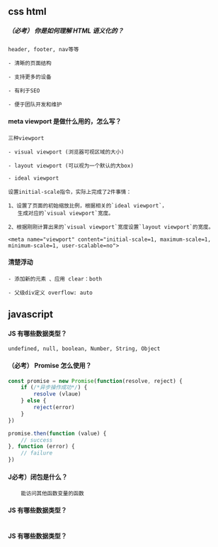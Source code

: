 ## css html
##### （必考） 你是如何理解 HTML 语义化的？

```
header, footer, nav等等

- 清晰的页面结构

- 支持更多的设备

- 有利于SEO

- 便于团队开发和维护
```

#### meta viewport 是做什么用的，怎么写？

```
三种viewport

- visual viewport (浏览器可视区域的大小)

- layout viewport (可以视为一个默认的大box)

- ideal viewport

设置initial-scale指令，实际上完成了2件事情：

1、设置了页面的初始缩放比例，根据相关的`ideal viewport`，
   生成对应的`visual viewport`宽度。

2、根据刚刚计算出来的`visual viewport`宽度设置`layout viewport`的宽度。

<meta name="viewport" content="initial-scale=1, maximum-scale=1, minimum-scale=1, user-scalable=no">
```

#### 清楚浮动
```
- 添加新的元素 、应用 clear：both

- 父级div定义 overflow: auto
```

## javascript

#### JS 有哪些数据类型？
```
undefined, null, boolean, Number, String, Object
```

#### （必考） Promise 怎么使用？
````js
const promise = new Promise(function(resolve, reject) {
    if (/*异步操作成功*/) {
        resolve (vlaue)
    } else {
        reject(error)
    }
})

promise.then(function (value) {
    // success
}, function (error) {
    // failure
})
````

#### J必考）闭包是什么？
```
    能访问其他函数变量的函数
```

#### JS 有哪些数据类型？
```

```
#### JS 有哪些数据类型？
```

```

